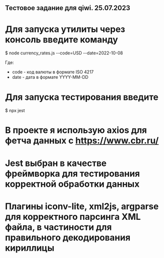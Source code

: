 ## Тестовое задание для qiwi. 25.07.2023

# Для запуска утилиты через консоль введите команду
$ node currency_rates.js --code=USD --date=2022-10-08

Где:
- code - код валюты в формате ISO 4217
- date - дата в формате YYYY-MM-DD

# Для запуска тестирования введите
$ npx jest

# В проекте я использую axios для фетча данных с https://www.cbr.ru/

# Jest выбран в качестве фреймворка для тестирования корректной обработки данных

# Плагины iconv-lite, xml2js, argparse для корректного парсинга XML файла, в частиности для правильного декодирования кириллицы 